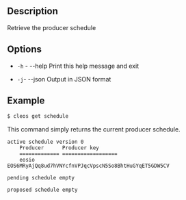 ## Description

Retrieve the producer schedule


## Options
- `-h` - --help                   Print this help message and exit

- `-j`- --json                   Output in JSON format


## Example

```sh
$ cleos get schedule
```

This command simply returns the current producer schedule. 

```console
active schedule version 0
    Producer      Producer key
    ============= ==================
    eosio         EOS6MRyAjQq8ud7hVNYcfnVPJqcVpscN5So8BhtHuGYqET5GDW5CV

pending schedule empty

proposed schedule empty
```
